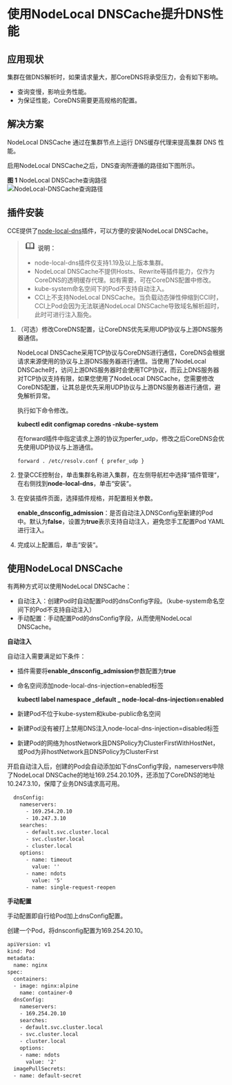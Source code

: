 # 使用NodeLocal DNSCache提升DNS性能<a name="cce_10_0362"></a>

## 应用现状<a name="section1374833194817"></a>

集群在做DNS解析时，如果请求量大，那CoreDNS将承受压力，会有如下影响。

-   查询变慢，影响业务性能。
-   为保证性能，CoreDNS需要更高规格的配置。

## 解决方案<a name="section184982553516"></a>

NodeLocal DNSCache 通过在集群节点上运行 DNS缓存代理来提高集群 DNS 性能。

启用NodeLocal DNSCache之后，DNS查询所遵循的路径如下图所示。

**图 1**  NodeLocal DNSCache查询路径<a name="fig36421622164815"></a>  
![](figures/NodeLocal-DNSCache查询路径.png "NodeLocal-DNSCache查询路径")

## 插件安装<a name="section0938141194810"></a>

CCE提供了[node-local-dns](node-local-dns.md)插件，可以方便的安装NodeLocal DNSCache。

>![](public_sys-resources/icon-note.gif) **说明：** 
>-   node-local-dns插件仅支持1.19及以上版本集群。
>-   NodeLocal DNSCache不提供Hosts、Rewrite等插件能力，仅作为CoreDNS的透明缓存代理。如有需要，可在CoreDNS配置中修改。
>-   kube-system命名空间下的Pod不支持自动注入。
>-   CCI上不支持NodeLocal DNSCache。当负载动态弹性伸缩到CCI时，CCI上Pod会因为无法联通NodeLocal DNSCache导致域名解析超时，此时可进行注入豁免。

1.  （可选）修改CoreDNS配置，让CoreDNS优先采用UDP协议与上游DNS服务器通信。

    NodeLocal DNSCache采用TCP协议与CoreDNS进行通信，CoreDNS会根据请求来源使用的协议与上游DNS服务器进行通信。当使用了NodeLocal DNSCache时，访问上游DNS服务器时会使用TCP协议，而云上DNS服务器对TCP协议支持有限，如果您使用了NodeLocal DNSCache，您需要修改CoreDNS配置，让其总是优先采用UDP协议与上游DNS服务器进行通信，避免解析异常。

    执行如下命令修改。

    **kubectl edit configmap coredns -nkube-system**

    在forward插件中指定请求上游的协议为perfer\_udp，修改之后CoreDNS会优先使用UDP协议与上游通信。

    ```
    forward . /etc/resolv.conf { prefer_udp }
    ```

2.  登录CCE控制台，单击集群名称进入集群，在左侧导航栏中选择“插件管理“，在右侧找到**node-local-dns**，单击“安装“。
3.  在安装插件页面，选择插件规格，并配置相关参数。

    **enable\_dnsconfig\_admission**：是否自动注入DNSConfig至新建的Pod中。默认为**false**，设置为**true**表示支持自动注入，避免您手工配置Pod YAML进行注入。

4.  完成以上配置后，单击“安装“。

## 使用NodeLocal DNSCache<a name="section454110448388"></a>

有两种方式可以使用NodeLocal DNSCache：

-   自动注入：创建Pod时自动配置Pod的dnsConfig字段。（kube-system命名空间下的Pod不支持自动注入）
-   手动配置：手动配置Pod的dnsConfig字段，从而使用NodeLocal DNSCache。

**自动注入**

自动注入需要满足如下条件：

-   插件需要将**enable\_dnsconfig\_admission**参数配置为**true**
-   命名空间添加node-local-dns-injection=enabled标签

    **kubectl label namespace  _default _  node-local-dns-injection=enabled**

-   新建Pod不位于kube-system和kube-public命名空间
-   新建Pod没有被打上禁用DNS注入node-local-dns-injection=disabled标签
-   新建Pod的网络为hostNetwork且DNSPolicy为ClusterFirstWithHostNet，或Pod为非hostNetwork且DNSPolicy为ClusterFirst

开启自动注入后，创建的Pod会自动添加如下dnsConfig字段，nameservers中除了NodeLocal DNSCache的地址169.254.20.10外，还添加了CoreDNS的地址10.247.3.10，保障了业务DNS请求高可用。

```
  dnsConfig:
    nameservers:
      - 169.254.20.10
      - 10.247.3.10
    searches:
      - default.svc.cluster.local
      - svc.cluster.local
      - cluster.local
    options:
      - name: timeout
        value: ''
      - name: ndots
        value: '5'
      - name: single-request-reopen
```

**手动配置**

手动配置即自行给Pod加上dnsConfig配置。

创建一个Pod，将dnsconfig配置为169.254.20.10。

```
apiVersion: v1
kind: Pod
metadata:
  name: nginx
spec:
  containers:
  - image: nginx:alpine
    name: container-0
  dnsConfig:
    nameservers:
    - 169.254.20.10
    searches:
    - default.svc.cluster.local
    - svc.cluster.local
    - cluster.local
    options:
    - name: ndots
      value: '2'
  imagePullSecrets:
  - name: default-secret
```

